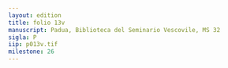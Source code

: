 ```yaml
---
layout: edition
title: folio 13v
manuscript: Padua, Biblioteca del Seminario Vescovile, MS 32
sigla: P
iip: p013v.tif
milestone: 26
---
```



